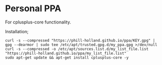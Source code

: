 # Personal PPA

For cplusplus-core functionality.

Installation;

```
curl -s --compressed "https://phill-holland.github.io/ppa/KEY.gpg" | gpg --dearmor | sudo tee /etc/apt/trusted.gpg.d/my_ppa.gpg >/dev/null
curl -s --compressed -o /etc/apt/sources.list.d/my_list_file.list "https://phill-holland.github.io/ppa/my_list_file.list"
sudo apt-get update && apt-get install cplusplus-core -y
```
